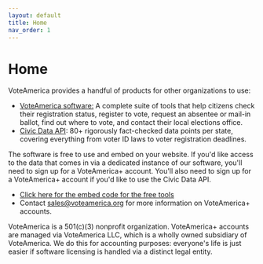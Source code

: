 ```yaml
---
layout: default
title: Home
nav_order: 1
---
```


# Home

VoteAmerica provides a handful of products for other organizations to use:

- [VoteAmerica software:](software/index.md) A complete suite of tools that help citizens check their registration status, register to vote, request an absentee or mail-in ballot, find out where to vote, and contact their local elections office.
- [Civic Data API](api/index.md): 80+ rigorously fact-checked data points per state, covering everything from voter ID laws to voter registration deadlines.

The software is free to use and embed on your website. If you'd like access to the data that comes in via a dedicated instance of our software, you'll need to sign up for a VoteAmerica+ account. You'll also need to sign up for a VoteAmerica+ account if you'd like to use the Civic Data API.

- [Click here for the embed code for the free tools](https://secure.voteamerica.org/free-software)
- Contact [sales@voteamerica.org](mailto:sales@voteamerica.org) for more information on VoteAmerica+ accounts.

VoteAmerica is a 501(c)(3) nonprofit organization. VoteAmerica+ accounts are managed via VoteAmerica LLC, which is a wholly owned subsidiary of VoteAmerica. We do this for accounting purposes: everyone's life is just easier if software licensing is handled via a distinct legal entity.
